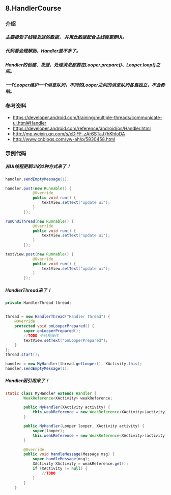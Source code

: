## 8.HandlerCourse

### 介绍

#####   主要接受子线程发送的数据， 并用此数据配合主线程更新UI。
#####   代码看会理解到，Handler差不多了。
#####   Handler的创建、发送、处理消息都要在Looper.prepare()、Looper.loop()之间。
#####   一个Looper维护一个消息队列，不同的Looper之间的消息队列各自独立，不会影响。

### 参考资料
* <a target="_blank" href="https://developer.android.com/training/multiple-threads/communicate-ui.html#Handler">https://developer.android.com/training/multiple-threads/communicate-ui.html#Handler</a>
* <a target="_blank" href="https://developer.android.com/reference/android/os/Handler.html">https://developer.android.com/reference/android/os/Handler.html</a>
* <a target="_blank" href="http://mp.weixin.qq.com/s/eDjFF-zAr6STaJ7hKhIoDA">http://mp.weixin.qq.com/s/eDjFF-zAr6STaJ7hKhIoDA</a>
* <a target="_blank" href="http://www.cnblogs.com/yw-ah/p/5830458.html">http://www.cnblogs.com/yw-ah/p/5830458.html</a>

<a target="_blank" href=""></a>

### 示例代码

##### 非UI线程更新UI的4种方式来了！

```java
handler.sendEmptyMessage(1);
```

```java
handler.post(new Runnable() {
            @Override
            public void run() {
                textView.setText("update ui");
            }
        });
```

```java
runOnUiThread(new Runnable() {
            @Override
            public void run() {
                textView.setText("update ui");
            }
        });
```

```java
textView.post(new Runnable() {
            @Override
            public void run() {
                textView.setText("update ui");
            }
        });

```

##### HandlerThread来了！

```java
private HandlerThread thread;


thread = new HandlerThread("Handler Thread") {
    @Override
    protected void onLooperPrepared() {
        super.onLooperPrepared();
        //TODO 子线程操作
        textView.setText("onLooperPrepared");
    }
};
thread.start();

handler = new MyHandler(thread.getLooper(), XActivity.this);
handler.sendEmptyMessage(1);

```

##### Handler弱引用来了！

```java
static class MyHandler extends Handler {
        WeakReference<XActivity> weakReference;

        public MyHandler(XActivity activity) {
            this.weakReference = new WeakReference<XActivity>(activity);
        }

        public MyHandler(Looper looper, XActivity activity) {
            super(looper);
            this.weakReference = new WeakReference<XActivity>(activity);
        }

        @Override
        public void handleMessage(Message msg) {
            super.handleMessage(msg);
            XActivity XActivity = weakReference.get();
            if (XActivity != null) {
                //TODO 
            }
        }
    }
```


